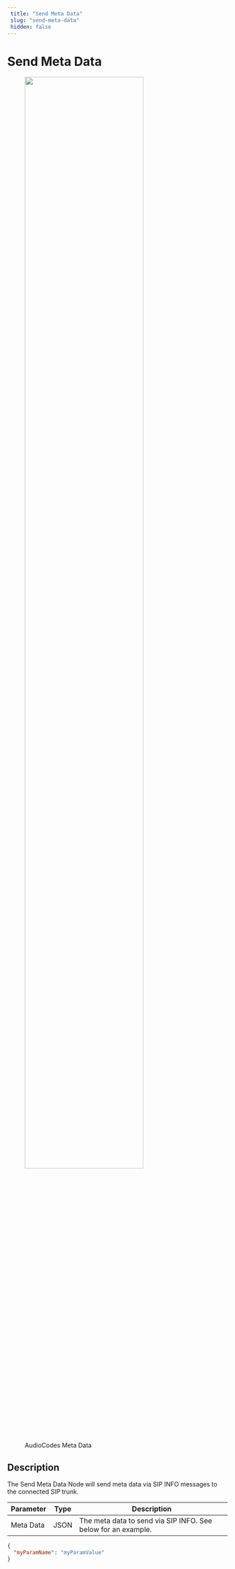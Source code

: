 ```yaml
---
 title: "Send Meta Data" 
 slug: "send-meta-data" 
 hidden: false 
---
```

# Send Meta Data

<figure>
  <img class="image-center" src="../../../../../../_assets/ai/build/node-reference/audiocodes/send-metadata.png" width="80%" />
  <figcaption>AudioCodes Meta Data</figcaption>
</figure>

## Description

The Send Meta Data Node will send meta data via SIP INFO messages to the connected SIP trunk.

| Parameter | Type | Description                                                   |
|-----------|------|---------------------------------------------------------------|
| Meta Data | JSON | The meta data to send via SIP INFO. See below for an example. |

```json
{
  "myParamName": "myParamValue"
}
``` 